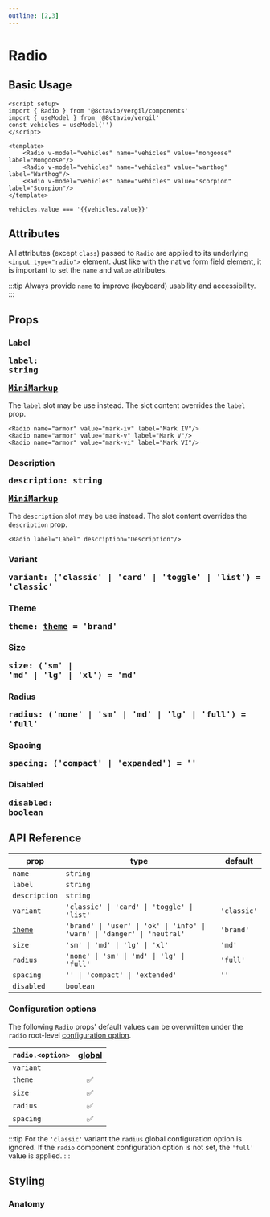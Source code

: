 ```yaml
---
outline: [2,3]
---
```


# Radio

<script setup>
import { Radio } from '@8ctavio/vergil/components'
import { useModel } from '@8ctavio/vergil'
const vehicles = useModel('')
</script>

## Basic Usage

```vue
<script setup>
import { Radio } from '@8ctavio/vergil/components'
import { useModel } from '@8ctavio/vergil'
const vehicles = useModel('')
</script>

<template>
    <Radio v-model="vehicles" name="vehicles" value="mongoose" label="Mongoose"/>
    <Radio v-model="vehicles" name="vehicles" value="warthog" label="Warthog"/>
    <Radio v-model="vehicles" name="vehicles" value="scorpion" label="Scorpion"/>
</template>
```
<Demo>
    <div class="col">
        <div class="row center">
            <Radio v-model="vehicles" name="vehicles" value="mongoose" label="Mongoose"/>
            <Radio v-model="vehicles" name="vehicles" value="warthog" label="Warthog"/>
            <Radio v-model="vehicles" name="vehicles" value="scorpion" label="Scorpion"/>
        </div>
        <div class="row center">
            <code>vehicles.value === '{{vehicles.value}}'</code>
        </div>
    </div>
</Demo>

## Attributes

All attributes (except `class`) passed to `Radio` are applied to its underlying [`<input type="radio">`](https://developer.mozilla.org/en-US/docs/Web/HTML/Element/input/radio) element. Just like with the native form field element, it is important to set the `name` and `value` attributes.

:::tip
Always provide `name` to improve (keyboard) usability and accessibility.
:::

## Props

### Label <Badge><pre>label: string</pre></Badge> <Badge><pre>[MiniMarkup](/mini-markup)</pre></Badge>

The `label` slot may be use instead. The slot content overrides the `label` prop.

```vue
<Radio name="armor" value="mark-iv" label="Mark IV"/>
<Radio name="armor" value="mark-v" label="Mark V"/>
<Radio name="armor" value="mark-vi" label="Mark VI"/>
```

<Demo>
    <Radio name="armor" value="mark-iv" label="Mark IV"/>
    <Radio name="armor" value="mark-v" label="Mark V"/>
    <Radio name="armor" value="mark-vi" label="Mark VI"/>
</Demo>

### Description <Badge><pre>description: string</pre></Badge> <Badge><pre>[MiniMarkup](/mini-markup)</pre></Badge>

The `description` slot may be use instead. The slot content overrides the `description` prop.

```vue
<Radio label="Label" description="Description"/>
```

<Demo>
    <Radio value="-" label="Label" description="Description"/>
</Demo>

### Variant <Badge><pre>variant: ('classic' | 'card' | 'toggle' | 'list') = 'classic'</pre></Badge>

<Demo>
    <div class="col starts">
        <div class="row center">
            <Radio name="variant" value="1" variant="classic" label="Classic"/>
            <Radio name="variant" value="2" variant="card" label="Card"/>
            <Radio name="variant" value="3" variant="toggle" label="Toggle"/>
            <Radio name="variant" value="4" variant="list" label="List"/>
        </div>
        <div class="row center">
            <Radio name="variant" value="5" variant="classic" label="Classic" description="Description"/>
            <Radio name="variant" value="6" variant="card" label="Card" description="Description"/>
            <Radio name="variant" value="7" variant="toggle" label="Toggle" description="Description"/>
            <Radio name="variant" value="8" variant="list" label="List" description="Description"/>
        </div>
    </div>
</Demo>

### Theme <Badge><pre>theme: [theme](/theme#the-theme-prop) = 'brand'</pre></Badge>

<Demo>
    <Radio name="theme" value="brand" theme="brand" label="Brand" checked/>
    <Radio name="theme" value="user" theme="user" label="User"/>
    <Radio name="theme" value="ok" theme="ok" label="Ok"/>
    <Radio name="theme" value="info" theme="info" label="Info"/>
    <Radio name="theme" value="warn" theme="warn" label="Warn"/>
    <Radio name="theme" value="danger" theme="danger" label="Danger"/>
    <Radio name="theme" value="neutral" theme="neutral" label="Neutral"/>
</Demo>

### Size <Badge><pre>size: ('sm' | 'md' | 'lg' | 'xl') = 'md'</pre></Badge>

<Demo>
    <Radio name="size" value="sm" size="sm" label="Small"/>
    <Radio name="size" value="md" size="md" label="Medium"/>
    <Radio name="size" value="lg" size="lg" label="Large"/>
    <Radio name="size" value="xl" size="xl" label="Extra Large"/>
</Demo>

### Radius <Badge><pre>radius: ('none' | 'sm' | 'md' | 'lg' | 'full') = 'full'</pre></Badge>

<Demo>
    <Radio name="radius" value="none" label="None" radius="none"/>
    <Radio name="radius" value="sm" label="Small" radius="sm"/>
    <Radio name="radius" value="md" label="Medium" radius="md"/>
    <Radio name="radius" value="lg" label="Large" radius="lg"/>
    <Radio name="radius" value="full" label="Full" radius="full"/>
</Demo>

### Spacing <Badge><pre>spacing: ('compact' | 'expanded') = ''</pre></Badge>

<Demo>
    <div class="col">
        <div class="row center">
            <Radio name="spacing-sm" value="compact" size="sm" spacing="compact" label="Compact"/>
            <Radio name="spacing-sm" value="deafult" size="sm" label="Default"/>
            <Radio name="spacing-sm" value="expanded" size="sm" spacing="expanded" label="Expanded"/>
        </div>
        <div class="row center">
            <Radio name="spacing-md" value="compact" size="md" spacing="compact" label="Compact"/>
            <Radio name="spacing-md" value="deafult" size="md" label="Default"/>
            <Radio name="spacing-md" value="expanded" size="md" spacing="expanded" label="Expanded"/>
        </div>
        <div class="row center">
            <Radio name="spacing-lg" value="compact" size="lg" spacing="compact" label="Compact"/>
            <Radio name="spacing-lg" value="deafult" size="lg" label="Default"/>
            <Radio name="spacing-lg" value="expanded" size="lg" spacing="expanded" label="Expanded"/>
        </div>
        <div class="row center">
            <Radio name="spacing-xl" value="compact" size="xl" spacing="compact" label="Compact"/>
            <Radio name="spacing-xl" value="deafult" size="xl" label="Default"/>
            <Radio name="spacing-xl" value="expanded" size="xl" spacing="expanded" label="Expanded"/>
        </div>
    </div>
</Demo>

### Disabled <Badge><pre>disabled: boolean</pre></Badge>

<Demo>
    <div class="col center">
        <div class="row center">
            <Radio disabled label="Disabled" variant="classic" checked/>
            <Radio disabled label="Disabled" variant="classic"/>
        </div>
        <div class="row center">
            <Radio disabled label="Disabled" variant="card" checked/>
            <Radio disabled label="Disabled" variant="card"/>    
        </div>
        <div class="row center">
            <Radio disabled label="Disabled" variant="toggle" checked/>
            <Radio disabled label="Disabled" variant="toggle"/>    
        </div>
        <div class="row center">
            <Radio disabled label="Disabled" variant="list" checked/>
            <Radio disabled label="Disabled" variant="list"/>    
        </div>
    </div>
</Demo>

## API Reference

| prop | type | default |
| ---- | ---- | ------- |
| `name` | `string` | |
| `label` | `string` | |
| `description` | `string` | |
| `variant` | `'classic' \| 'card' \| 'toggle' \| 'list'` | `'classic'` |
| [`theme`](/theme#the-theme-prop) | `'brand' \| 'user' \| 'ok' \| 'info' \| 'warn' \| 'danger' \| 'neutral'` | `'brand'` |
| `size` | `'sm' \| 'md' \| 'lg' \| 'xl'` | `'md'` |
| `radius` | `'none' \| 'sm' \| 'md' \| 'lg' \| 'full'` | `'full'` |
| `spacing` | `'' \| 'compact' \| 'extended'` | `''` |
| `disabled` | `boolean` | |

### Configuration options

The following `Radio` props' default values can be overwritten under the `radio` root-level [configuration option](/configuration).

| `radio.<option>` | [global](/configuration#global-configuration) |
| -------------- | :---: |
| `variant` | |
| `theme` | ✅ |
| `size` | ✅ |
| `radius` | ✅ |
| `spacing` | ✅ |

:::tip
For the `'classic'` variant the `radius` global configuration option is ignored. If the `radio` component configuration option is not set, the `'full'` value is applied.
:::

## Styling

### Anatomy

<Demo>
    <Anatomy tag="label" classes="radio">
        <Anatomy tag='input[type="radio"]'/>
        <Anatomy tag="span" classes="toggle-button">
            <Anatomy tag="svg" classes="toggle-radio"/>
        </Anatomy>
        <Anatomy tag="p" classes="toggle-label">
            <Anatomy tag='slot name="default"'/>
        </Anatomy>
        <Anatomy tag="p" classes="toggle-description">
            <Anatomy tag='slot name="description"'/>
        </Anatomy>
    </Anatomy>
</Demo>